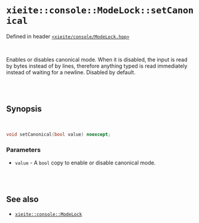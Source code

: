 # `xieite::console::ModeLock::setCanonical`
Defined in header [`<xieite/console/ModeLock.hpp>`](https://github.com/Eczbek/xieite/tree/main/include/xieite/console/ModeLock.hpp)

<br/>

Enables or disables canonical mode. When it is disabled, the input is read by bytes instead of by lines, therefore anything typed is read immediately instead of waiting for a newline. Disabled by default.

<br/><br/>

## Synopsis

<br/>

```cpp
void setCanonical(bool value) noexcept;
```
### Parameters
- `value` - A `bool` copy to enable or disable canonical mode.

<br/><br/>

## See also
- [`xieite::console::ModeLock`](https://github.com/Eczbek/xieite/tree/main/docs/console/ModeLock.md)
